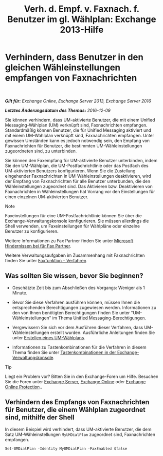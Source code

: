 ﻿---
title: 'Verh. d. Empf. v. Faxnach. f. Benutzer im gl. Wählplan: Exchange 2013-Hilfe'
TOCTitle: Verhindern, dass Benutzer in den gleichen Wähleinstellungen empfangen von Faxnachrichten
ms:assetid: 4fc66414-c950-4bca-ac20-4e489f288d06
ms:mtpsurl: https://technet.microsoft.com/de-de/library/Bb201688(v=EXCHG.150)
ms:contentKeyID: 52062705
ms.date: 05/23/2018
mtps_version: v=EXCHG.150
ms.translationtype: MT
---

# Verhindern, dass Benutzer in den gleichen Wähleinstellungen empfangen von Faxnachrichten

 

_**Gilt für:** Exchange Online, Exchange Server 2013, Exchange Server 2016_

_**Letztes Änderungsdatum des Themas:** 2016-12-09_

Sie können verhindern, dass UM-aktivierte Benutzer, die mit einem Unified Messaging-Wählplan (UM) verknüpft sind, Faxnachrichten empfangen. Standardmäßig können Benutzer, die für Unified Messaging aktiviert und mit einem UM-Wählplan verknüpft sind, Faxnachrichten empfangen. Unter gewissen Umständen kann es jedoch notwendig sein, den Empfang von Faxnachrichten für Benutzer, die bestimmten UM-Wähleinstellungen zugeordneten sind, zu unterbinden.

Sie können den Faxempfang für UM-aktivierte Benutzer unterbinden, indem Sie den UM-Wählplan, die UM-Postfachrichtlinie oder das Postfach des UM-aktivierten Benutzers konfigurieren. Wenn Sie die Zustellung eingehender Faxnachrichten in UM-Wähleinstellungen deaktivieren, wird der Empfang von Faxnachrichten für alle Benutzer unterbunden, die den Wähleinstellungen zugeordnet sind. Das Aktivieren bzw. Deaktivieren von Faxnachrichten in Wähleinstellungen hat Vorrang vor den Einstellungen für einen einzelnen UM-aktivierten Benutzer.


> [!NOTE]
> Faxeinstellungen für eine UM-Postfachrichtlinie können Sie über die Exchange-Verwaltungskonsole konfigurieren. Sie müssen allerdings die Shell verwenden, um Faxeinstellungen für Wählpläne oder einzelne Benutzer zu konfigurieren.



Weitere Informationen zu Fax Partner finden Sie unter [Microsoft Hindernissen bei für Fax Partner](https://go.microsoft.com/fwlink/?linkid=190238).

Weitere Verwaltungsaufgaben im Zusammenhang mit Faxnachrichten finden Sie unter [Faxfunktion – Verfahren](faxing-procedures-exchange-2013-help.md).

## Was sollten Sie wissen, bevor Sie beginnen?

  - Geschätzte Zeit bis zum Abschließen des Vorgangs: Weniger als 1 Minute.

  - Bevor Sie diese Verfahren ausführen können, müssen Ihnen die entsprechenden Berechtigungen zugewiesen werden. Informationen zu den von Ihnen benötigten Berechtigungen finden Sie unter "UM-Wähleinstellungen" im Thema [Unified Messaging-Berechtigungen](unified-messaging-permissions-exchange-2013-help.md).

  - Vergewissern Sie sich vor dem Ausführen dieser Verfahren, dass UM-Wähleinstellungen erstellt wurden. Ausführliche Anleitungen finden Sie unter [Erstellen eines UM-Wählplans](https://review.docs.microsoft.com/de-de/exchange/voice-mail-unified-messaging/connect-voice-mail-system/create-um-dial-plan).

  - Informationen zu Tastenkombinationen für die Verfahren in diesem Thema finden Sie unter [Tastenkombinationen in der Exchange-Verwaltungskonsole](keyboard-shortcuts-in-the-exchange-admin-center-exchange-online-protection-help.md).


> [!TIP]
> Liegt ein Problem vor? Bitten Sie in den Exchange-Foren um Hilfe. Besuchen Sie die Foren unter <A href="https://go.microsoft.com/fwlink/p/?linkid=60612">Exchange Server</A>, <A href="https://go.microsoft.com/fwlink/p/?linkid=267542">Exchange Online</A> oder <A href="https://go.microsoft.com/fwlink/p/?linkid=285351">Exchange Online Protection</A>..



## Verhindern des Empfangs von Faxnachrichten für Benutzer, die einem Wählplan zugeordnet sind, mithilfe der Shell

In diesem Beispiel wird verhindert, dass UM-aktivierte Benutzer, die dem Satz UM-Wähleinstellungen `MyUMDialPlan` zugeordnet sind, Faxnachrichten empfangen.

    Set-UMDialPlan -Identity MyUMDialPlan -FaxEnabled $false

